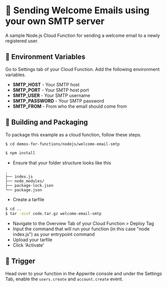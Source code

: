 # 📧 Sending Welcome Emails using your own SMTP server
A sample Node.js Cloud Function for sending a welcome email to a newly registered user.

## 📝 Environment Variables
Go to Settings tab of your Cloud Function. Add the following environment variables.

* **SMTP_HOST** - Your SMTP host
* **SMTP_PORT** - Your SMTP host port
* **SMTP_USER** - Your SMTP username
* **SMTP_PASSWORD** - Your SMTP password
* **SMTP_FROM** - From who the email should come from

## 🚀 Building and Packaging

To package this example as a cloud function, follow these steps.

```bash
$ cd demos-for-functions/nodejs/welcome-email-smtp

$ npm install
```

* Ensure that your folder structure looks like this 
```
.
├── index.js
├── node_modules/
├── package-lock.json
└── package.json
```

* Create a tarfile

```bash
$ cd ..
$ tar -zcvf code.tar.gz welcome-email-smtp
```

* Navigate to the Overview Tab of your Cloud Function > Deploy Tag
* Input the command that will run your function (in this case "node index.js") as your entrypoint command
* Upload your tarfile 
* Click 'Activate'

## 🎯 Trigger

Head over to your function in the Appwrite console and under the Settings Tab, enable the `users.create` and `account.create` event.
